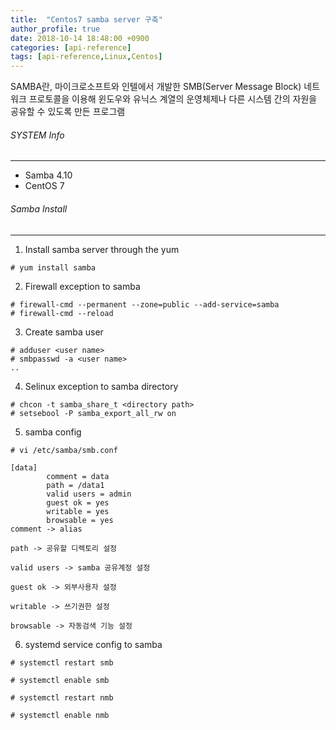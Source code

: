 ```yaml
---
title:  "Centos7 samba server 구축"
author_profile: true
date: 2018-10-14 18:48:00 +0900
categories: [api-reference]
tags: [api-reference,Linux,Centos]
---
```


SAMBA란, 마이크로소프트와 인텔에서 개발한 SMB(Server Message Block) 네트워크 프로토콜을 이용해 윈도우와 유닉스 계열의 운영체제나 다른 시스템 간의 자원을 공유할 수 있도록 만든 프로그램

###### SYSTEM Info
-------------
- Samba 4.10
- CentOS 7

###### Samba Install
-------------

1. Install samba server through the yum 

```
# yum install samba
```

2. Firewall exception to samba

```
# firewall-cmd --permanent --zone=public --add-service=samba
# firewall-cmd --reload
```

3. Create samba user

```
# adduser <user name>
# smbpasswd -a <user name>
..
```

4. Selinux exception to samba directory

```
# chcon -t samba_share_t <directory path>
# setsebool -P samba_export_all_rw on
```

5. samba config

```
# vi /etc/samba/smb.conf

[data]
        comment = data
        path = /data1
        valid users = admin
        guest ok = yes
        writable = yes
        browsable = yes
comment -> alias

path -> 공유할 디렉토리 설정

valid users -> samba 공유계정 설정

guest ok -> 외부사용자 설정

writable -> 쓰기권한 설정

browsable -> 자동검색 기능 설정
```

6. systemd service config to samba

```
# systemctl restart smb

# systemctl enable smb

# systemctl restart nmb

# systemctl enable nmb
```